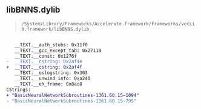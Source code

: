 ## libBNNS.dylib

> `/System/Library/Frameworks/Accelerate.framework/Frameworks/vecLib.framework/libBNNS.dylib`

```diff

   __TEXT.__auth_stubs: 0x11f0
   __TEXT.__gcc_except_tab: 0x27110
   __TEXT.__const: 0x1276f
-  __TEXT.__cstring: 0x2af4e
+  __TEXT.__cstring: 0x2af4f
   __TEXT.__oslogstring: 0x303
   __TEXT.__unwind_info: 0xa240
   __TEXT.__eh_frame: 0x8ac8
CStrings:
+ "BasicNeuralNetworkSubroutines-1361.60.15~1094"
- "BasicNeuralNetworkSubroutines-1361.60.15~795"

```
